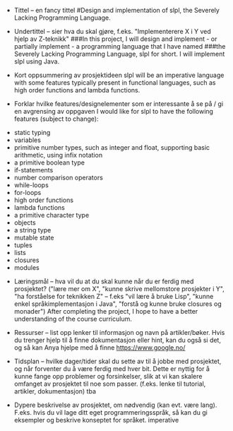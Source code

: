 * Tittel – en fancy tittel
#Design and implementation of slpl, the Severely Lacking Programming Language.

* Undertittel – sier hva du skal gjøre, f.eks. "Implementerere X i Y ved hjelp av Z-teknikk"
###In this project, I will design and implement - or partially implement - a programming language that I have named
###the Severely Lacking Programming Language, slpl for short. I will implement slpl using Java.

* Kort oppsummering av prosjektideen
slpl will be an imperative language with some features typically present in functional languages, such as high order functions and
lambda functions.

* Forklar hvilke features/designelementer som er interessante å se på / gi en avgrensing av oppgaven
I would like for slpl to have the following features (subject to change):
- static typing
- variables
- primitive number types, such as integer and float, supporting basic arithmetic, using infix notation
- a primitive boolean type
- if-statements
- number comparison operators
- while-loops
- for-loops
- high order functions
- lambda functions
- a primitive character type
- objects
- a string type
- mutable state
- tuples
- lists
- closures
- modules

* Læringsmål – hva vil du at du skal kunne når du er ferdig med prosjektet? ("lære mer om X", "kunne skrive mellomstore prosjekter i Y", "ha forståelse for teknikken Z" – f.eks "vil lære å bruke Lisp", "kunne enkel språkimplementasjon i Java", "forstå og kunne bruke closures og monader")
After completing the project, I hope to have a better understanding of the course curriculum.

* Ressurser – list opp lenker til informasjon og navn på artikler/bøker. Hvis du trenger hjelp til å finne dokumentasjon eller hint, kan du også si det, og så kan Anya hjelpe med å finne
https://www.google.no/

* Tidsplan – hvilke dager/tider skal du sette av til å jobbe med prosjektet, og når forventer du å være ferdig med hver bit. Dette er nyttig for å kunne fange opp problemer og forsinkelser, slik at vi kan skalere omfanget av prosjektet til noe som passer. (f.eks. lenke til tutorial, artikler, dokumentasjon)
tba

* Dypere beskrivelse av prosjektet, om nødvendig (kan evt. være lang). F.eks. hvis du vil lage ditt eget programmeringsspråk, så kan du gi eksempler og beskrive konseptet for språket. imperative


